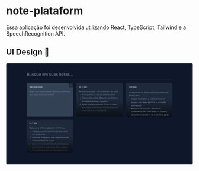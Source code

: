 # note-plataform
Essa aplicação foi desenvolvida utilizando React, TypeScript, Tailwind e a SpeechRecognition API.

## UI Design 🎨

![GitHub Cards Preview](https://github.com/Silva-carlos1/note-platform/blob/main/src/assets/home.svg?raw=true) 


